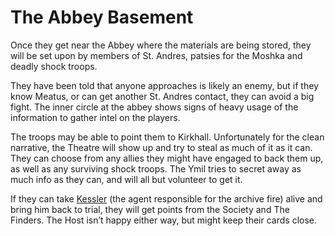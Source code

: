 # The Abbey Basement

Once they get near the Abbey where the materials are being stored, they will be set upon by members of St. Andres, patsies for the Moshka and deadly shock troops. 

They have been told that anyone approaches is likely an enemy, but if they know Meatus, or can get another St. Andres contact, they can avoid a big fight. The inner circle at the abbey shows signs of heavy usage of the information to gather intel on the players. 

The troops may be able to point them to Kirkhall. Unfortunately for the clean narrative, the Theatre will show up and try to steal as much of it as it can. They can choose from any allies they might have engaged to back them up, as well as any surviving shock troops. The Ymil tries to secret away as much info as they can, and will all but volunteer to get it.

If they can take [Kessler](/p/keller.md) (the agent responsible for the archive fire) alive and bring him back to trial, they will get points from the Society and The Finders. The Host isn’t happy either way, but might keep their cards close.
